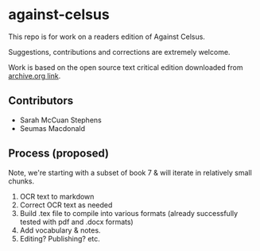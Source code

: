 # against-celsus

This repo is for work on a readers edition of Against Celsus. 

Suggestions, contributions and corrections are extremely welcome. 

Work is based on the open source text critical edition downloaded from [archive.org link](https://archive.org/details/origen-against-celsus-contra-celsum-greek-critical-edition-2-vols-in-1-koetschau/Origen%2C%20Against%20Celsus%20Greek%20critical%20edition%202%20vols%20in%201%20%28Kroetschau%29/). 


## Contributors

- Sarah McCuan Stephens
- Seumas Macdonald


## Process (proposed)

Note, we're starting with a subset of book 7 & will iterate in relatively small chunks. 

1. OCR text to markdown
2. Correct OCR text as needed
3. Build .tex file to compile into various formats (already successfully tested with pdf and .docx formats)
4. Add vocabulary & notes.
5. Editing? Publishing? etc. 


